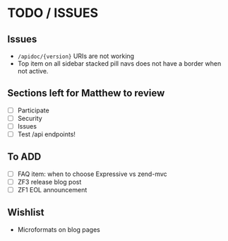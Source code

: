 # TODO / ISSUES

## Issues

- `/apidoc/{version}` URIs are not working
- Top item on all sidebar stacked pill navs does not have a border when not
  active.

## Sections left for Matthew to review

- [ ] Participate
- [ ] Security
- [ ] Issues
- [ ] Test /api endpoints!

## To ADD

- [ ] FAQ item: when to choose Expressive vs zend-mvc
- [ ] ZF3 release blog post
- [ ] ZF1 EOL announcement

## Wishlist

- Microformats on blog pages
